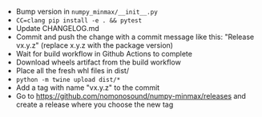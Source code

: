* Bump version in `numpy_minmax/__init__.py`
* `CC=clang pip install -e . && pytest`
* Update CHANGELOG.md
* Commit and push the change with a commit message like this: "Release vx.y.z" (replace x.y.z with the package version)
* Wait for build workflow in Github Actions to complete
* Download wheels artifact from the build workflow
* Place all the fresh whl files in dist/
* `python -m twine upload dist/*`
* Add a tag with name "vx.y.z" to the commit
* Go to https://github.com/nomonosound/numpy-minmax/releases and create a release where you choose the new tag
